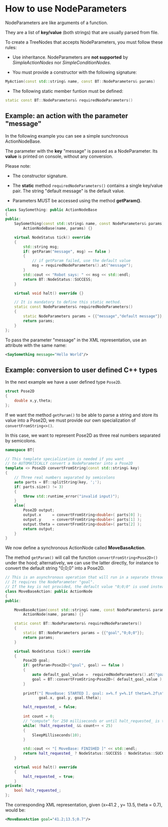 # How to use NodeParameters

NodeParameters are like arguments of a function.

They are a list of __key/value__ (both strings) that are usually
parsed from file.

To create a TreeNodes that accepts NodeParameters, you must follow these rules:

- Use inheritance. NodeParameters are __not supported__ by *SimpleActionNodes* nor
 *SimpleConditionNodes*.

- You must provide a constructor with the following signature:

``` c++
MyAction(const std::string& name, const BT::NodeParameters& params) 
```

- The following static member funtion must be defined:

``` c++
static const BT::NodeParameters& requiredNodeParameters()
```


## Example: an action with the parameter "message"

In the following example you can see a simple sunchronous ActionNodeBase.

The parameter with the __key__ "message" is passed as a NodeParameter. Its __value__ is
printed on console, without any conversion.

Please note:

- The constructor signature.

- The __static__ method `requiredNodeParameters()` contains a single key/value pair.
  The string "default message" is the default value.
  
- Parameters MUST be accessed using the method __getParam()__.  

``` c++ hl_lines="4  10 22"
class SaySomething: public ActionNodeBase
{
public:
    SaySomething(const std::string& name, const NodeParameters& params):
        ActionNodeBase(name, params) {}

    virtual NodeStatus tick() override
    {
		std::string msg;
		if( getParam("message", msg) == false )
		{
			// if getParam failed, use the default value
			msg = requiredNodeParameters().at("message");
		}
		std::cout << "Robot says: " << msg << std::endl;
		return BT::NodeStatus::SUCCESS;
	}

    virtual void halt() override {}

    // It is mandatory to define this static method.
    static const NodeParameters& requiredNodeParameters()
    {
        static NodeParameters params = {{"message","default message"}};
        return params;
    }
};
```

To pass the parameter "message" in the XML representation, use an attribute
with the same name:

``` XML
<SaySomething message="Hello World"/>
```



## Example: conversion to user defined C++ types

In the next example we have a user defined type `Pose2D`.

``` c++
struct Pose2D
{
    double x,y,theta;
};
```

If we want the method `getParam()` to be able to parse a string
and store its value into a Pose2D, we must provide our own specialization
of `convertFromString<>()`.

In this case, we want to represent Pose2D as three real numbers separated by 
semicolons.

``` c++ hl_lines="5"
namespace BT{

// This template specialization is needed if you want
// to AUTOMATICALLY convert a NodeParameter into a Pose2D
template <> Pose2D convertFromString(const std::string& key)
{
    // Three real numbers separated by semicolons
    auto parts = BT::splitString(key, ';');
    if( parts.size() != 3)
    {
        throw std::runtime_error("invalid input)");
    }
    else{
        Pose2D output;
        output.x     = convertFromString<double>( parts[0] );
        output.y     = convertFromString<double>( parts[1] );
        output.theta = convertFromString<double>( parts[2] );
        return output;
    }
}
```

We now define a synchronous ActionNode called __MoveBaseAction__.

The method `getParam()` will call the function `convertFromString<Pose2D>()` under the hood;
alternatively, we can use the latter directly, for instance to convert the default
string "0;0;0" into a Pose2D.

``` c++ hl_lines="20 21 22 23 24"
// This is an asynchronous operation that will run in a separate thread.
// It requires the NodeParameter "goal". 
// If the key is not provided, the default value "0;0;0" is used instead.
class MoveBaseAction: public ActionNode
{
public:

    MoveBaseAction(const std::string& name, const NodeParameters& params):
        ActionNode(name, params) {}

    static const BT::NodeParameters& requiredNodeParameters()
    {
        static BT::NodeParameters params = {{"goal","0;0;0"}};
        return params;
    }

	virtual NodeStatus tick() override
	{
	    Pose2D goal;
        if( getParam<Pose2D>("goal", goal) == false )
        {
            auto default_goal_value =  requiredNodeParameters().at("goal");
            goal = BT::convertFromString<Pose2D>( default_goal_value );
        }
        
		printf("[ MoveBase: STARTED ]. goal: x=%.f y=%.1f theta=%.2f\n",
			   goal.x, goal.y, goal.theta);

		halt_requested_ = false;
		
		int count = 0;
		// "compute" for 250 milliseconds or until halt_requested_ is true
		while( !halt_requested_ && count++ < 25)
		{
			SleepMilliseconds(10);
		}

		std::cout << "[ MoveBase: FINISHED ]" << std::endl;
		return halt_requested_ ? NodeStatus::SUCCESS : NodeStatus::SUCCESS;
	}

	virtual void halt() override 
	{
		halt_requested_ = true;
	}
private:
    bool halt_requested_;
};

```

The corresponding XML representation, given (x=41.2 , y= 13.5, theta = 0.7),
would be:

``` XML
<MoveBaseAction goal="41.2;13.5;0.7"/>
```


